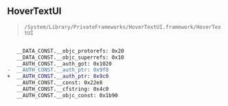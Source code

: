 ## HoverTextUI

> `/System/Library/PrivateFrameworks/HoverTextUI.framework/HoverTextUI`

```diff

   __DATA_CONST.__objc_protorefs: 0x20
   __DATA_CONST.__objc_superrefs: 0x10
   __AUTH_CONST.__auth_got: 0x1020
-  __AUTH_CONST.__auth_ptr: 0x9f8
+  __AUTH_CONST.__auth_ptr: 0x9c0
   __AUTH_CONST.__const: 0x22e8
   __AUTH_CONST.__cfstring: 0x4c0
   __AUTH_CONST.__objc_const: 0x1b90

```
